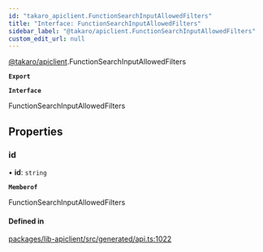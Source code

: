 ```yaml
---
id: "takaro_apiclient.FunctionSearchInputAllowedFilters"
title: "Interface: FunctionSearchInputAllowedFilters"
sidebar_label: "@takaro/apiclient.FunctionSearchInputAllowedFilters"
custom_edit_url: null
---
```


[@takaro/apiclient](../modules/takaro_apiclient.md).FunctionSearchInputAllowedFilters

**`Export`**

**`Interface`**

FunctionSearchInputAllowedFilters

## Properties

### id

• **id**: `string`

**`Memberof`**

FunctionSearchInputAllowedFilters

#### Defined in

[packages/lib-apiclient/src/generated/api.ts:1022](https://github.com/niekcandaele/Takaro/blob/91fb19b/packages/lib-apiclient/src/generated/api.ts#L1022)
